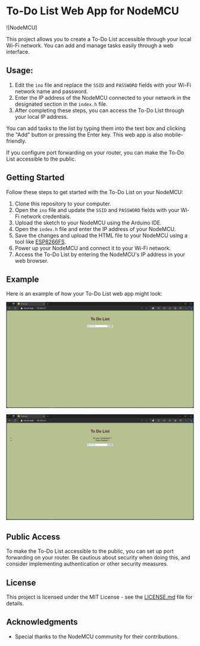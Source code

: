 # To-Do List Web App for NodeMCU

![NodeMCU]

This project allows you to create a To-Do List accessible through your local Wi-Fi network. You can add and manage tasks easily through a web interface.

## Usage:

1. Edit the `ino` file and replace the `SSID` and `PASSWORD` fields with your Wi-Fi network name and password.
2. Enter the IP address of the NodeMCU connected to your network in the designated section in the `index.h` file.
3. After completing these steps, you can access the To-Do List through your local IP address.

You can add tasks to the list by typing them into the text box and clicking the "Add" button or pressing the Enter key. This web app is also mobile-friendly.

If you configure port forwarding on your router, you can make the To-Do List accessible to the public.

## Getting Started

Follow these steps to get started with the To-Do List on your NodeMCU:

1. Clone this repository to your computer.
2. Open the `ino` file and update the `SSID` and `PASSWORD` fields with your Wi-Fi network credentials.
3. Upload the sketch to your NodeMCU using the Arduino IDE.
4. Open the `index.h` file and enter the IP address of your NodeMCU.
5. Save the changes and upload the HTML file to your NodeMCU using a tool like [ESP8266FS](https://github.com/esp8266/arduino-esp8266fs-plugin).
6. Power up your NodeMCU and connect it to your Wi-Fi network.
7. Access the To-Do List by entering the NodeMCU's IP address in your web browser.

## Example

Here is an example of how your To-Do List web app might look:

![To-Do List](Image.png)

![To-Do List with Quest](Imagewithquest.png)

## Public Access

To make the To-Do List accessible to the public, you can set up port forwarding on your router. Be cautious about security when doing this, and consider implementing authentication or other security measures.

## License

This project is licensed under the MIT License - see the [LICENSE.md](LICENSE.md) file for details.

## Acknowledgments

- Special thanks to the NodeMCU community for their contributions.

